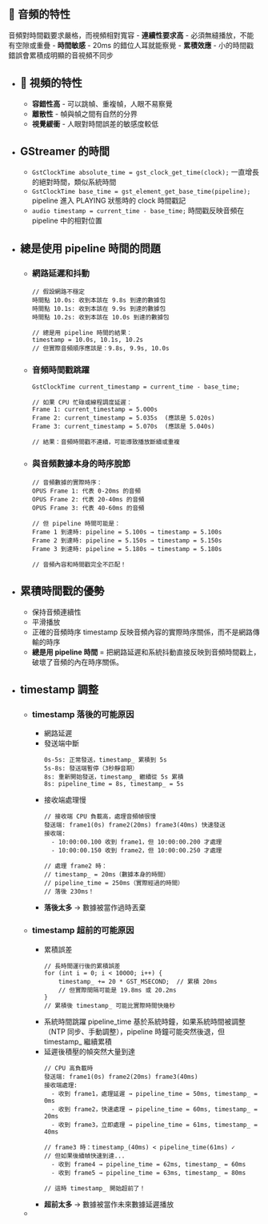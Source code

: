 ## 🎵  **音頻的特性**
音頻對時間戳要求嚴格，而視頻相對寬容
	- **連續性要求高** - 必須無縫播放，不能有空隙或重疊
	- **時間敏感** - 20ms 的錯位人耳就能察覺
	- **累積效應** - 小的時間戳錯誤會累積成明顯的音視頻不同步
- ## 🎥  **視頻的特性**
	- **容錯性高** - 可以跳幀、重複幀，人眼不易察覺
	- **離散性** - 幀與幀之間有自然的分界
	- **視覺緩衝** - 人眼對時間誤差的敏感度較低
- ## GStreamer 的時間
	- `GstClockTime absolute_time = gst_clock_get_time(clock);` 一直增長的絕對時間，類似系統時間
	- `GstClockTime base_time = gst_element_get_base_time(pipeline);` pipeline 進入 PLAYING 狀態時的 clock 時間戳記
	- `audio timestamp = current_time - base_time;` 時間戳反映音頻在 pipeline 中的相對位置
- ## 總是使用 pipeline 時間的問題
	- ### 網路延遲和抖動
	  ```
	  // 假設網路不穩定
	  時間點 10.0s: 收到本該在 9.8s 到達的數據包
	  時間點 10.1s: 收到本該在 9.9s 到達的數據包  
	  時間點 10.2s: 收到本該在 10.0s 到達的數據包
	  
	  // 總是用 pipeline 時間的結果：
	  timestamp = 10.0s, 10.1s, 10.2s
	  // 但實際音頻順序應該是：9.8s, 9.9s, 10.0s
	  ```
	- ### 音頻時間戳跳躍
	  ```
	  GstClockTime current_timestamp = current_time - base_time;
	  
	  // 如果 CPU 忙碌或線程調度延遲：
	  Frame 1: current_timestamp = 5.000s
	  Frame 2: current_timestamp = 5.035s  (應該是 5.020s)
	  Frame 3: current_timestamp = 5.070s  (應該是 5.040s)
	  
	  // 結果：音頻時間戳不連續，可能導致播放斷續或重複
	  ```
	- ### 與音頻數據本身的時序脫節
	  ```
	  // 音頻數據的實際時序：
	  OPUS Frame 1: 代表 0-20ms 的音頻
	  OPUS Frame 2: 代表 20-40ms 的音頻  
	  OPUS Frame 3: 代表 40-60ms 的音頻
	  
	  // 但 pipeline 時間可能是：
	  Frame 1 到達時: pipeline = 5.100s → timestamp = 5.100s
	  Frame 2 到達時: pipeline = 5.150s → timestamp = 5.150s
	  Frame 3 到達時: pipeline = 5.180s → timestamp = 5.180s
	  
	  // 音頻內容和時間戳完全不匹配！
	  ```
- ## 累積時間戳的優勢
	- 保持音頻連續性
	- 平滑播放
	- 正確的音頻時序
	  timestamp 反映音頻內容的實際時序關係，而不是網路傳輸的時序
	- **總是用 pipeline 時間** = 把網路延遲和系統抖動直接反映到音頻時間戳上，破壞了音頻的內在時序關係。
- ## timestamp 調整
	- ### timestamp 落後的可能原因
		- 網路延遲
		- 發送端中斷
		  ```
		  0s-5s: 正常發送，timestamp_ 累積到 5s
		  5s-8s: 發送端暫停（3秒靜音期）
		  8s: 重新開始發送，timestamp_ 繼續從 5s 累積
		  8s: pipeline_time = 8s, timestamp_ = 5s
		  ```
		- 接收端處理慢
		  ```
		  // 接收端 CPU 負載高，處理音頻幀很慢
		  發送端: frame1(0s) frame2(20ms) frame3(40ms) 快速發送
		  接收端: 
		    - 10:00:00.100 收到 frame1，但 10:00:00.200 才處理
		    - 10:00:00.150 收到 frame2，但 10:00:00.250 才處理
		    
		  // 處理 frame2 時：
		  // timestamp_ = 20ms（數據本身的時間）
		  // pipeline_time = 250ms（實際經過的時間）
		  // 落後 230ms！
		  ```
		- **落後太多** → 數據被當作過時丟棄
	- ### timestamp 超前的可能原因
		- 累積誤差
		  ```
		  // 長時間運行後的累積誤差
		  for (int i = 0; i < 10000; i++) {
		      timestamp_ += 20 * GST_MSECOND;  // 累積 20ms
		      // 但實際間隔可能是 19.8ms 或 20.2ms
		  }
		  // 累積後 timestamp_ 可能比實際時間快幾秒
		  ```
		- 系統時間跳躍
		  pipeline_time 基於系統時鐘，如果系統時間被調整（NTP 同步、手動調整），pipeline 時鐘可能突然後退，但 timestamp_ 繼續累積
		- 延遲後積壓的幀突然大量到達
		  ```
		  // CPU 高負載時
		  發送端: frame1(0s) frame2(20ms) frame3(40ms)
		  接收端處理: 
		    - 收到 frame1，處理延遲 → pipeline_time = 50ms, timestamp_ = 0ms
		    - 收到 frame2，快速處理 → pipeline_time = 60ms, timestamp_ = 20ms  
		    - 收到 frame3，立即處理 → pipeline_time = 61ms, timestamp_ = 40ms
		    
		  // frame3 時：timestamp_(40ms) < pipeline_time(61ms) ✓
		  // 但如果後續幀快速到達...
		    - 收到 frame4 → pipeline_time = 62ms, timestamp_ = 60ms
		    - 收到 frame5 → pipeline_time = 63ms, timestamp_ = 80ms
		    
		  // 這時 timestamp_ 開始超前了！
		  ```
		- **超前太多** → 數據被當作未來數據延遲播放
	-